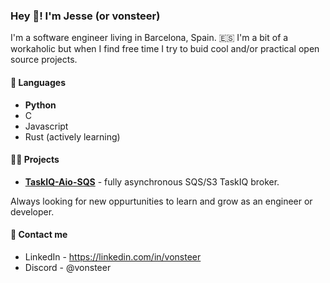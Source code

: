 ### Hey 👋! I'm **Jesse (or vonsteer)**

I'm a software engineer living in Barcelona, Spain. 🇪🇸
I'm a bit of a workaholic but when I find free time I try to buid cool and/or practical open source projects.

#### 📖 Languages
- **Python**
- C
- Javascript
- Rust (actively learning)

#### 👩‍🏭 Projects
- **[TaskIQ-Aio-SQS](https://github.com/vonsteer/taskiq-aio-sqs)** - fully asynchronous SQS/S3 TaskIQ broker.

Always looking for new oppurtunities to learn and grow as an engineer or developer.

#### 💬 Contact me
* LinkedIn - https://linkedin.com/in/vonsteer
* Discord - @vonsteer

